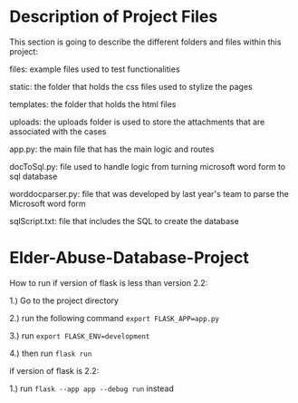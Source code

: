 # Description of Project Files
This section is going to describe the different folders and files within this project:

files: example files used to test functionalities

static: the folder that holds the css files used to stylize the pages

templates: the folder that holds the html files

uploads: the uploads folder is used to store the attachments that are associated with the cases

app.py: the main file that has the main logic and routes

docToSql.py: file used to handle logic from turning microsoft word form to sql database

worddocparser.py: file that was developed by last year's team to parse the Microsoft word form

sqlScript.txt: file that includes the SQL to create the database



# Elder-Abuse-Database-Project
How to run if version of flask is less than version 2.2:

1.) Go to the project directory 

2.) run the following command `export FLASK_APP=app.py`

3.) run `export FLASK_ENV=development`

4.) then run `flask run`


if version of flask is 2.2:

1.) run `flask --app app --debug run` instead
